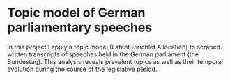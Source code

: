 # Topic model of German parliamentary speeches

In this project I apply a topic model (Latent Dirichlet Allocation) to scraped written transcripts of speeches held in the German parliament (the Bundestag). This analysis reveals prevalent topics as well as their temporal evolution during the course of the legislative period.
